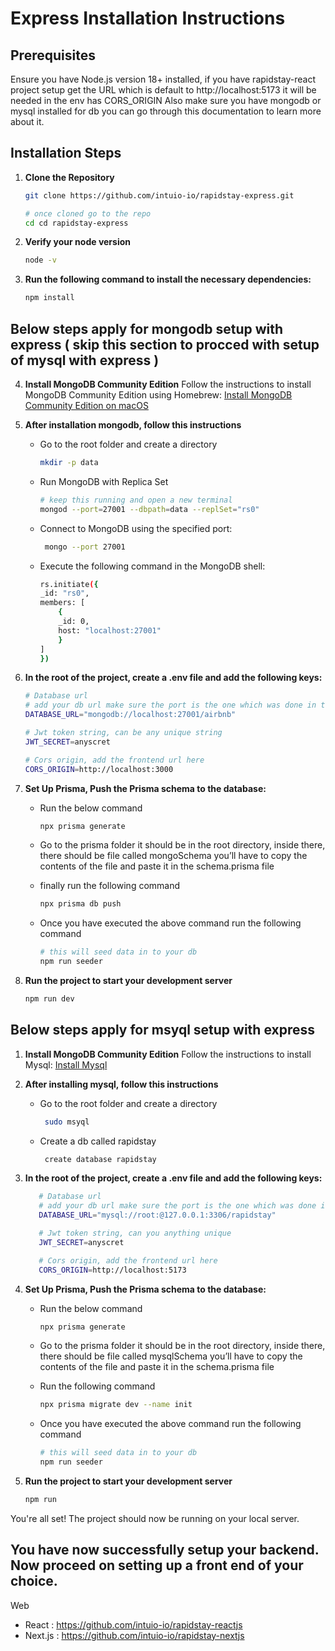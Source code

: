 # Express Installation Instructions

## Prerequisites

Ensure you have Node.js version 18+ installed, if you have rapidstay-react project setup get the URL which is default to http://localhost:5173 it will be needed in the env has CORS_ORIGIN
Also make sure you have mongodb or mysql installed for db you can go through this documentation to learn more about it.

## Installation Steps

1. **Clone the Repository**

   ```bash
   git clone https://github.com/intuio-io/rapidstay-express.git

   # once cloned go to the repo
   cd cd rapidstay-express
   ```

2. **Verify your node version**

   ```bash
   node -v
   ```

3. **Run the following command to install the necessary dependencies:**

   ```bash
   npm install
   ```

## Below steps apply for mongodb setup with express ( skip this section to procced with setup of mysql with express )

4. **Install MongoDB Community Edition**
   Follow the instructions to install MongoDB Community Edition using Homebrew: [Install MongoDB Community Edition on macOS](https://www.mongodb.com/docs/manual/tutorial/install-mongodb-on-os-x/)

5. **After installation mongodb, follow this instructions**

   - Go to the root folder and create a directory

     ```bash
     mkdir -p data
     ```

   - Run MongoDB with Replica Set

     ```bash
     # keep this running and open a new terminal
     mongod --port=27001 --dbpath=data --replSet="rs0"
     ```

   - Connect to MongoDB using the specified port:

     ```bash
      mongo --port 27001
     ```

   - Execute the following command in the MongoDB shell:
     ```bash
     rs.initiate({
     _id: "rs0",
     members: [
         {
         _id: 0,
         host: "localhost:27001"
         }
     ]
     })
     ```

6. **In the root of the project, create a .env file and add the following keys:**

   ```bash
   # Database url
   # add your db url make sure the port is the one which was done in the replica step on mongodb setup
   DATABASE_URL="mongodb://localhost:27001/airbnb"

   # Jwt token string, can be any unique string
   JWT_SECRET=anyscret

   # Cors origin, add the frontend url here
   CORS_ORIGIN=http://localhost:3000
   ```

7. **Set Up Prisma, Push the Prisma schema to the database:**

   - Run the below command

     ```bash
     npx prisma generate
     ```

   - Go to the prisma folder it should be in the root directory, inside there, there should be file called mongoSchema you’ll have to copy the contents of the file and paste it in the schema.prisma file
   - finally run the following command

     ```bash
     npx prisma db push
     ```

   - Once you have executed the above command run the following command
     ```bash
     # this will seed data in to your db
     npm run seeder
     ```

8. **Run the project to start your development server**
   ```bash
   npm run dev
   ```

## Below steps apply for msyql setup with express

1. **Install MongoDB Community Edition**
   Follow the instructions to install Mysql: [Install Mysql](https://dev.mysql.com/downloads/installer/)

2. **After installing mysql, follow this instructions**

   - Go to the root folder and create a directory

     ```bash
      sudo msyql
     ```

   - Create a db called rapidstay
     ```bash
      create database rapidstay
     ```

3. **In the root of the project, create a .env file and add the following keys:**

   ```bash
      # Database url
      # add your db url make sure the port is the one which was done in the replica step on mongodb setup
      DATABASE_URL="mysql://root:@127.0.0.1:3306/rapidstay"

      # Jwt token string, can you anything unique
      JWT_SECRET=anyscret

      # Cors origin, add the frontend url here
      CORS_ORIGIN=http://localhost:5173
   ```

4. **Set Up Prisma, Push the Prisma schema to the database:**

   - Run the below command

     ```bash
     npx prisma generate
     ```

   - Go to the prisma folder it should be in the root directory, inside there, there should be file called mysqlSchema you’ll have to copy the contents of the file and paste it in the schema.prisma file
   - Run the following command

     ```bash
     npx prisma migrate dev --name init
     ```

   - Once you have executed the above command run the following command

     ```bash
     # this will seed data in to your db
     npm run seeder
     ```

5. **Run the project to start your development server**
   ```bash
   npm run
   ```

You're all set! The project should now be running on your local server.

## You have now successfully setup your backend. Now proceed on setting up a front end of your choice.

Web

- React : https://github.com/intuio-io/rapidstay-reactjs
- Next.js : https://github.com/intuio-io/rapidstay-nextjs
